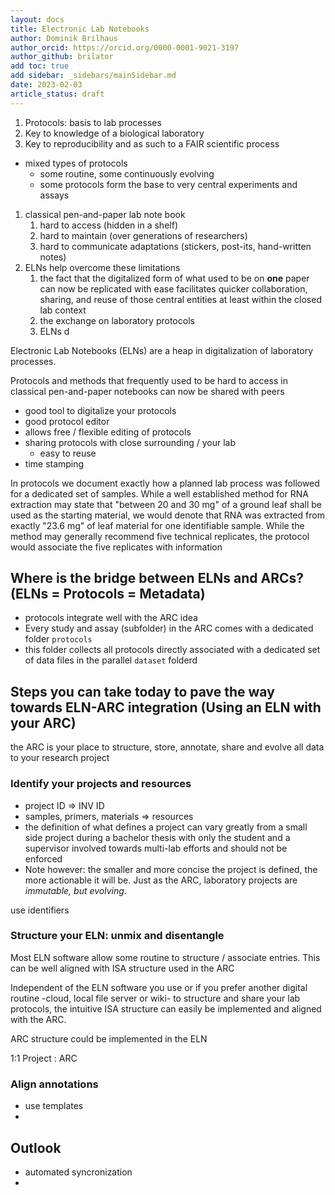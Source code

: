 ```yaml
---
layout: docs
title: Electronic Lab Notebooks
author: Dominik Brilhaus
author_orcid: https://orcid.org/0000-0001-9021-3197
author_github: brilator
add toc: true
add sidebar: _sidebars/mainSidebar.md
date: 2023-02-03
article_status: draft
---
```


<!-- 
Definitions:

Method: how an experiment could be done (compare: recipe for baking a cake)
Protocol: how an experiment was done (used this type of flour, baked for 45 instead of 40 minutes)
-->


1. Protocols: basis to lab processes
2. Key to knowledge of a biological laboratory
3. Key to reproducibility and as such to a FAIR scientific process
  - mixed types of protocols
    - some routine, some continuously evolving
    - some protocols form the base to very central experiments and assays
1. classical pen-and-paper lab note book
   1. hard to access (hidden in a shelf)
   2. hard to maintain (over generations of researchers)
   3. hard to communicate adaptations (stickers, post-its, hand-written notes)
2. ELNs help overcome these limitations
   1. the fact that the digitalized form of what used to be on **one** paper can now be replicated with ease facilitates quicker collaboration, sharing, and reuse of those central entities at least within the closed lab context
   2. the exchange on laboratory protocols
   3. ELNs d


Electronic Lab Notebooks (ELNs) are a heap in digitalization of laboratory processes.

Protocols and methods that frequently used to be hard to access in classical pen-and-paper notebooks can now be shared with peers

- good tool to digitalize your protocols
- good protocol editor
- allows free / flexible editing of protocols
- sharing protocols with close surrounding / your lab
  - easy to reuse
- time stamping


In protocols we document exactly how a planned lab process was followed for a dedicated set of samples.
While a well established method for RNA extraction may state that "between 20 and 30 mg" of a ground leaf shall be used as the starting material, we would denote that RNA was extracted from exactly "23.6 mg" of leaf material for one identifiable sample.
While the method may generally recommend five technical replicates, the protocol would associate the five replicates with information 

## Where is the bridge between ELNs and ARCs? (ELNs = Protocols = Metadata)

- protocols integrate well with the ARC idea
- Every study and assay (subfolder) in the ARC comes with a dedicated folder `protocols`
- this folder collects all protocols directly associated with a dedicated set of data files in the parallel `dataset` folderd

## Steps you can take **today** to pave the way towards ELN-ARC integration (Using an ELN with your ARC)

the ARC is your place to structure, store, annotate, share and evolve all data to your research project

### Identify your projects and resources

- project ID => INV ID
- samples, primers, materials => resources
- the definition of what defines a project can vary greatly from a small side project during a bachelor thesis with only the student and a supervisor involved towards multi-lab efforts and should not be enforced
- Note however: the smaller and more concise the project is defined, the more actionable it will be. Just as the ARC, laboratory projects are *immutable, but evolving*. 

use identifiers

### Structure your ELN: unmix and disentangle

Most ELN software allow some routine to structure / associate entries.
This can be well aligned with ISA structure used in the ARC

Independent of the ELN software you use or if you prefer another digital routine -cloud, local file server or wiki- to structure and share your lab protocols, the intuitive ISA structure can easily be implemented and aligned with the ARC. 

ARC structure could be implemented in the ELN

1:1 Project : ARC

### Align annotations

- use templates
- 


## Outlook

- automated syncronization 
- 